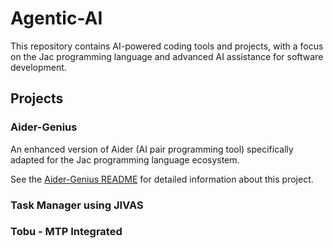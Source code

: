 # Agentic-AI

This repository contains AI-powered coding tools and projects, with a focus on the Jac programming language and advanced AI assistance for software development.

## Projects

### Aider-Genius
An enhanced version of Aider (AI pair programming tool) specifically adapted for the Jac programming language ecosystem.

See the [Aider-Genius README](./Aider-Genius/README.md) for detailed information about this project.

### Task Manager using JIVAS


### Tobu - MTP Integrated
